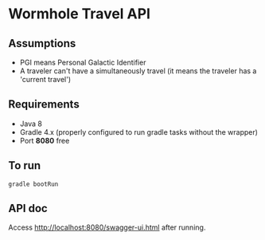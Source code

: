 # Wormhole Travel API

## Assumptions
* PGI means Personal Galactic Identifier
* A traveler can't have a simultaneously travel
(it means the traveler has a 'current travel')

## Requirements
* Java 8
* Gradle 4.x (properly configured
    to run gradle tasks without the wrapper)
* Port **8080** free

## To run
```gradle bootRun```

## API doc
Access
[http://localhost:8080/swagger-ui.html](http://localhost:8080/swagger-ui.html)
after running.